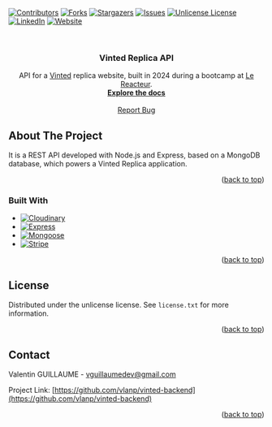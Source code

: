 <!-- Improved compatibility of back to top link: See: https://github.com/othneildrew/Best-README-Template/pull/73 -->

<a id="readme-top"></a>

<!--
*** Thanks for checking out the Best-README-Template. If you have a suggestion
*** that would make this better, please fork the repo and create a pull request
*** or simply open an issue with the tag "enhancement".
*** Don't forget to give the project a star!
*** Thanks again! Now go create something AMAZING! :D
-->

<!-- PROJECT SHIELDS -->
<!--
*** I'm using markdown "reference style" links for readability.
*** Reference links are enclosed in brackets [ ] instead of parentheses ( ).
*** See the bottom of this document for the declaration of the reference variables
*** for contributors-url, forks-url, etc. This is an optional, concise syntax you may use.
*** https://www.markdownguide.org/basic-syntax/#reference-style-links
-->

[![Contributors][contributors-shield]][contributors-url]
[![Forks][forks-shield]][forks-url]
[![Stargazers][stars-shield]][stars-url]
[![Issues][issues-shield]][issues-url]
[![Unlicense License][license-shield]][license-url]
[![LinkedIn][linkedin-shield]][linkedin-url]
[![Website][website-shield]][website-url]

<!-- PROJECT LOGO -->
<br />
<div align="center">

<h3 align="center">Vinted Replica API</h3>

  <p align="center">
API for a <a href="https://www.vinted.fr">Vinted</a> replica website, built in 2024 during a bootcamp at <a href="https://www.lereacteur.io/">Le Reacteur</a>.
    <br />
    <a href="https://portfolio-v2-puce-ten.vercel.app/projects/68896865718a051c3e2a6742"><strong>Explore the docs</strong></a>
    <br />
    <br />
    <a href="https://github.com/vlanp/vinted-backend/issues/new?labels=bug&template=bug-report---.md">Report Bug</a>
  </p>
</div>

<!-- ABOUT THE PROJECT -->

## About The Project

It is a REST API developed with Node.js and Express, based on a MongoDB database, which powers a Vinted Replica application.

<p align="right">(<a href="#readme-top">back to top</a>)</p>

### Built With

- [![Cloudinary][Cloudinary]][Cloudinary-url]
- [![Express][Express]][Express-url]
- [![Mongoose][Mongoose]][Mongoose-url]
- [![Stripe][Stripe]][Stripe-url]

<p align="right">(<a href="#readme-top">back to top</a>)</p>

<!-- LICENSE -->

## License

Distributed under the unlicense license. See `license.txt` for more information.

<p align="right">(<a href="#readme-top">back to top</a>)</p>

<!-- CONTACT -->

## Contact

Valentin GUILLAUME - vguillaumedev@gmail.com

Project Link: [https://github.com/vlanp/vinted-backend](https://github.com/vlanp/vinted-backend)

<p align="right">(<a href="#readme-top">back to top</a>)</p>

<!-- MARKDOWN LINKS & IMAGES -->
<!-- https://www.markdownguide.org/basic-syntax/#reference-style-links -->

[contributors-shield]: https://img.shields.io/github/contributors/vlanp/vinted-backend.svg?style=for-the-badge
[contributors-url]: https://github.com/vlanp/vinted-backend/graphs/contributors
[forks-shield]: https://img.shields.io/github/forks/vlanp/vinted-backend.svg?style=for-the-badge
[forks-url]: https://github.com/vlanp/vinted-backend/network/members
[stars-shield]: https://img.shields.io/github/stars/vlanp/vinted-backend.svg?style=for-the-badge
[stars-url]: https://github.com/vlanp/vinted-backend/stargazers
[issues-shield]: https://img.shields.io/github/issues/vlanp/vinted-backend.svg?style=for-the-badge
[issues-url]: https://github.com/vlanp/vinted-backend/issues
[license-shield]: https://img.shields.io/github/license/vlanp/vinted-backend.svg?style=for-the-badge
[license-url]: https://github.com/vlanp/vinted-backend/blob/master/license.txt
[linkedin-shield]: https://img.shields.io/badge/-LinkedIn-black.svg?style=for-the-badge&logo=linkedin&colorB=555
[linkedin-url]: https://linkedin.com/in/valentin-guillaume-b3b9742ab
[website-shield]: https://img.shields.io/badge/-Website-black.svg?style=for-the-badge&colorB=555
[website-url]: https://portfolio-v2-puce-ten.vercel.app/
[product-screenshot]: images/screenshot.png
[Stripe]: https://img.shields.io/badge/Stripe-635BFF?logo=stripe&logoColor=fff&style=for-the-badge
[Stripe-url]: https://stripe.com/
[Mongoose]: https://img.shields.io/badge/Mongoose-800?logo=mongoose&logoColor=fff&style=for-the-badge
[Mongoose-url]: https://mongoosejs.com/
[Cloudinary]: https://img.shields.io/badge/Cloudinary-3448C5?logo=cloudinary&logoColor=fff&style=for-the-badge
[Cloudinary-url]: https://cloudinary.com/
[Express]: https://img.shields.io/badge/Express-000?logo=express&logoColor=fff&style=for-the-badge
[Express-url]: https://expressjs.com/
